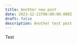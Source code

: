 ```yaml
---
title: Another new post
date: 2023-12-21T06:00:00.000Z
draft: false
description: Another test post
---
```


Test

